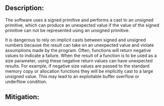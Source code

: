 ## Description:

The software uses a signed primitive and performs a cast to an unsigned primitive, which can produce an unexpected value if the value of the signed primitive can not be represented using an unsigned primitive.

It is dangerous to rely on implicit casts between signed and unsigned numbers because the result can take on an unexpected value and violate assumptions made by the program. Often, functions will return negative values to indicate a failure. When the result of a function is to be used as a size parameter, using these negative return values can have unexpected results. For example, if negative size values are passed to the standard memory copy or allocation functions they will be implicitly cast to a large unsigned value. This may lead to an exploitable buffer overflow or underflow condition.

## Mitigation:
